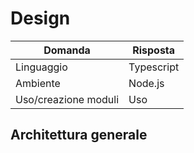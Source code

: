 # Design

| Domanda              | Risposta   |
|----------------------|------------|
| Linguaggio           | Typescript |
| Ambiente             | Node.js    |
| Uso/creazione moduli | Uso        |

## Architettura generale

<!--![diagram]()-->
